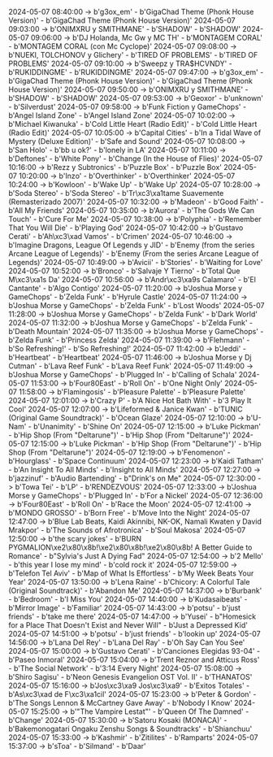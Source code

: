 2024-05-07 08:40:00 -> b'g3ox_em' - b'GigaChad Theme (Phonk House Version)' - b'GigaChad Theme (Phonk House Version)'
2024-05-07 09:03:00 -> b'ONIMXRU y SMITHMANE' - b'SHADOW' - b'SHADOW'
2024-05-07 09:06:00 -> b'DJ Holanda, Mc Gw y MC TH' - b'MONTAGEM CORAL' - b'MONTAGEM CORAL (con Mc Cyclope)'
2024-05-07 09:08:00 -> b'NUEKI, TOLCHONOV y Glichery' - b'TIRED OF PROBLEMS' - b'TIRED OF PROBLEMS'
2024-05-07 09:10:00 -> b'Sweepz y TRA$HCVNDY' - b'RUKIDDINGME' - b'RUKIDDINGME'
2024-05-07 09:47:00 -> b'g3ox_em' - b'GigaChad Theme (Phonk House Version)' - b'GigaChad Theme (Phonk House Version)'
2024-05-07 09:50:00 -> b'ONIMXRU y SMITHMANE' - b'SHADOW' - b'SHADOW'
2024-05-07 09:53:00 -> b'Geoxor' - b'unknown' - b'Silverdust'
2024-05-07 09:58:00 -> b'Funk Fiction y GameChops' - b'Angel Island Zone' - b'Angel Island Zone'
2024-05-07 10:02:00 -> b'Michael Kiwanuka' - b'Cold Little Heart (Radio Edit)' - b'Cold Little Heart (Radio Edit)'
2024-05-07 10:05:00 -> b'Capital Cities' - b'In a Tidal Wave of Mystery (Deluxe Edition)' - b'Safe and Sound'
2024-05-07 10:08:00 -> b'San Holo' - b'bb u ok?' - b'lonely in LA'
2024-05-07 10:11:00 -> b'Deftones' - b'White Pony' - b'Change (In the House of Flies)'
2024-05-07 10:16:00 -> b'Rezz y Subtronics' - b'Puzzle Box' - b'Puzzle Box'
2024-05-07 10:20:00 -> b'Inzo' - b'Overthinker' - b'Overthinker'
2024-05-07 10:24:00 -> b'Kowloon' - b'Wake Up' - b'Wake Up'
2024-05-07 10:28:00 -> b'Soda Stereo' - b'Soda Stereo' - b'Tr\xc3\xa1tame Suavemente (Remasterizado 2007)'
2024-05-07 10:32:00 -> b'Madeon' - b'Good Faith' - b'All My Friends'
2024-05-07 10:35:00 -> b'Aurora' - b'The Gods We Can Touch' - b'Cure For Me'
2024-05-07 10:38:00 -> b'Polyphia' - b'Remember That You Will Die' - b'Playing God'
2024-05-07 10:42:00 -> b'Gustavo Cerati' - b'Ah\xc3\xad Vamos' - b'Crimen'
2024-05-07 10:46:00 -> b'Imagine Dragons, League Of Legends y JID' - b'Enemy (from the series Arcane League of Legends)' - b'Enemy (From the series Arcane League of Legends)'
2024-05-07 10:49:00 -> b'Avicii' - b'Stories' - b'Waiting for Love'
2024-05-07 10:52:00 -> b'Bronco' - b'Salvaje Y Tierno' - b'Total Que M\xc3\xa1s Da'
2024-05-07 10:56:00 -> b'Andr\xc3\xa9s Calamaro' - b'El Cantante' - b'Algo Contigo'
2024-05-07 11:20:00 -> b'Joshua Morse y GameChops' - b'Zelda Funk' - b'Hyrule Castle'
2024-05-07 11:24:00 -> b'Joshua Morse y GameChops' - b'Zelda Funk' - b'Lost Woods'
2024-05-07 11:28:00 -> b'Joshua Morse y GameChops' - b'Zelda Funk' - b'Dark World'
2024-05-07 11:32:00 -> b'Joshua Morse y GameChops' - b'Zelda Funk' - b'Death Mountain'
2024-05-07 11:35:00 -> b'Joshua Morse y GameChops' - b'Zelda Funk' - b'Princess Zelda'
2024-05-07 11:39:00 -> b'Flehmann' - b'So Refreshing!' - b'So Refreshing!'
2024-05-07 11:42:00 -> b'Jeddi' - b'Heartbeat' - b'Heartbeat'
2024-05-07 11:46:00 -> b'Joshua Morse y Dj Cutman' - b'Lava Reef Funk' - b'Lava Reef Funk'
2024-05-07 11:49:00 -> b'Joshua Morse y GameChops' - b'Plugged In' - b'Calling of Schala'
2024-05-07 11:53:00 -> b'Four80East' - b'Roll On' - b'One Night Only'
2024-05-07 11:58:00 -> b'Flamingosis' - b'Pleasure Palette' - b'Pleasure Palette'
2024-05-07 12:01:00 -> b'Crazy P' - b'A Nice Hot Bath With' - b'3 Play It Cool'
2024-05-07 12:07:00 -> b'Lifeformed & Janice Kwan' - b'TUNIC (Original Game Soundtrack)' - b'Ocean Glaze'
2024-05-07 12:10:00 -> b'U-Nam' - b'Unanimity' - b'Shine On'
2024-05-07 12:15:00 -> b'Luke Pickman' - b'Hip Shop (From "Deltarune")' - b'Hip Shop (From "Deltarune")'
2024-05-07 12:15:00 -> b'Luke Pickman' - b'Hip Shop (From "Deltarune")' - b'Hip Shop (From "Deltarune")'
2024-05-07 12:19:00 -> b'Fenomenon' - b'Hourglass' - b'Space Continuum'
2024-05-07 12:23:00 -> b'Kaidi Tatham' - b'An Insight To All Minds' - b'Insight to All Minds'
2024-05-07 12:27:00 -> b'jazzinuf' - b'Audio Bartending' - b"Drink's on Me"
2024-05-07 12:30:00 -> b'Towa Tei' - b'LP' - b'RENDEZVOUS'
2024-05-07 12:33:00 -> b'Joshua Morse y GameChops' - b'Plugged In' - b'For a Nickel'
2024-05-07 12:36:00 -> b'Four80East' - b'Roll On' - b'Race the Moon'
2024-05-07 12:41:00 -> b'MONDO GROSSO' - b'Born Free' - b'Move Into the Night'
2024-05-07 12:47:00 -> b'Blue Lab Beats, Kaidi Akinnibi, NK-OK, Namali Kwaten y David Mrakpor' - b'The Sounds of Afrotronica' - b'Soul Makosa'
2024-05-07 12:50:00 -> b'the scary jokes' - b'BURN PYGMALION\xe2\x80\x8b!\xe2\x80\x8b!\xe2\x80\x8b! A Better Guide to Romance' - b"Sylvia's Just A Dying Fad"
2024-05-07 12:54:00 -> b'2 Mello' - b'this year I lose my mind' - b'cold rock it'
2024-05-07 12:59:00 -> b'Telefon Tel Aviv' - b'Map of What Is Effortless' - b'My Week Beats Your Year'
2024-05-07 13:50:00 -> b'Lena Raine' - b'Chicory: A Colorful Tale (Original Soundtrack)' - b'Abandon Me'
2024-05-07 14:37:00 -> b'Burbank' - b'Bedroom' - b'I Miss You'
2024-05-07 14:40:00 -> b'Kudasaibeats' - b'Mirror Image' - b'Familiar'
2024-05-07 14:43:00 -> b'potsu' - b'just friends' - b'take me there'
2024-05-07 14:47:00 -> b'Yusei' - b"Homesick for a Place That Doesn't Exist and Never Will" - b'Just a Depressed Kid'
2024-05-07 14:51:00 -> b'potsu' - b'just friends' - b'lookin up'
2024-05-07 14:56:00 -> b'Lana Del Rey' - b'Lana Del Ray' - b'Oh Say Can You See'
2024-05-07 15:00:00 -> b'Gustavo Cerati' - b'Canciones Elegidas 93-04' - b'Paseo Inmoral'
2024-05-07 15:04:00 -> b'Trent Reznor and Atticus Ross' - b'The Social Network' - b'3:14 Every Night'
2024-05-07 15:08:00 -> b'Shiro Sagisu' - b'Neon Genesis Evangelion OST Vol. II' - b'THANATOS'
2024-05-07 15:16:00 -> b'Jos\xc3\xa9 Jos\xc3\xa9' - b'Exitos Totales' - b'As\xc3\xad de F\xc3\xa1cil'
2024-05-07 15:23:00 -> b'Peter & Gordon' - b'The Songs Lennon & McCartney Gave Away' - b'Nobody I Know'
2024-05-07 15:25:00 -> b'"The Vampire Lestat"' - b'Queen Of The Damned' - b'Change'
2024-05-07 15:30:00 -> b'Satoru Kosaki (MONACA)' - b'Bakemonogatari Ongaku Zenshu Songs & Soundtracks' - b'Shianchuu'
2024-05-07 15:33:00 -> b'Kashmir' - b'Zitilites' - b'Ramparts'
2024-05-07 15:37:00 -> b'sToa' - b'Silmand' - b'Daar'
